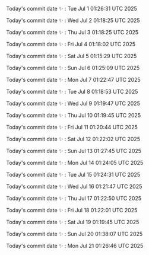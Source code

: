 Today's commit date ✨ : Tue Jul 1 01:26:31 UTC 2025 

Today's commit date ✨ : Wed Jul 2 01:18:25 UTC 2025 

Today's commit date ✨ : Thu Jul 3 01:18:25 UTC 2025 

Today's commit date ✨ : Fri Jul 4 01:18:02 UTC 2025 

Today's commit date ✨ : Sat Jul 5 01:15:29 UTC 2025 

Today's commit date ✨ : Sun Jul 6 01:25:09 UTC 2025 

Today's commit date ✨ : Mon Jul 7 01:22:47 UTC 2025 

Today's commit date ✨ : Tue Jul 8 01:18:53 UTC 2025 

Today's commit date ✨ : Wed Jul 9 01:19:47 UTC 2025 

Today's commit date ✨ : Thu Jul 10 01:19:45 UTC 2025 

Today's commit date ✨ : Fri Jul 11 01:20:44 UTC 2025 

Today's commit date ✨ : Sat Jul 12 01:22:02 UTC 2025 

Today's commit date ✨ : Sun Jul 13 01:27:45 UTC 2025 

Today's commit date ✨ : Mon Jul 14 01:24:05 UTC 2025 

Today's commit date ✨ : Tue Jul 15 01:24:31 UTC 2025 

Today's commit date ✨ : Wed Jul 16 01:21:47 UTC 2025 

Today's commit date ✨ : Thu Jul 17 01:22:50 UTC 2025 

Today's commit date ✨ : Fri Jul 18 01:22:01 UTC 2025 

Today's commit date ✨ : Sat Jul 19 01:19:45 UTC 2025 

Today's commit date ✨ : Sun Jul 20 01:38:07 UTC 2025 

Today's commit date ✨ : Mon Jul 21 01:26:46 UTC 2025 

